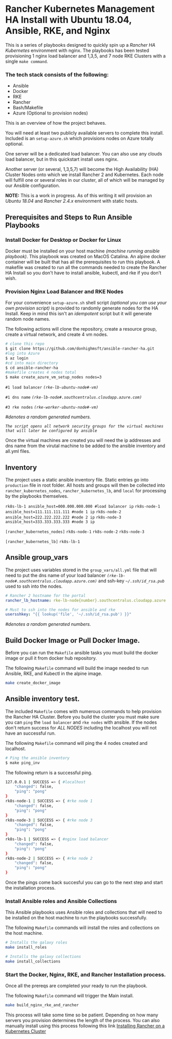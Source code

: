 # Rancher Kubernetes Management HA Install with Ubuntu 18.04, Ansible, RKE, and Nginx

This is a series of playbooks designed to quickly spin up a *Rancher HA Kubernetes* environment with nginx. The playbooks has been tested provisioning 1 nginx load balancer and 1,3,5, and  7 node RKE Clusters with a single `make command`.

### The tech stack consists of the following:

- Ansible
- Docker
- RKE
- Rancher
- Bash/Makefile
- Azure (Optional to provision nodes)

This is an overview of how the project behaves.

You will need at least two publicly available servers to complete this install. Included is an `setup-azure.sh` which provisions nodes on Azure totally optional.

One server will be a dedicated load balancer. You can also use any clouds load balancer, but in this quickstart install uses nginx.

Another server (or several, 1,3,5,7) will become the High Availability (HA) Cluster Nodes onto which we install Rancher 2 and Kubernetes. Each node will fulfill one or several roles in our cluster, all of which will be managed by our Ansible configuration.

**NOTE:** This is a work in progress. As of this writing it will provision an *Ubuntu 18.04* and *Rancher 2.4.x* environment with static hosts.

## Prerequisites and Steps to Run Ansible Playbooks

### Install Docker for Desktop or Docker for Linux

Docker must be installed on your host machine *(machine running ansible playbook)*. This playbook was created on MacOS Catalina. An alpine docker container will be built that has all the prerequisites to run this playbook. A makefile was created to run all the commands needed to create the Rancher HA Install so you don't have to install ansible, kubectl, and rke if you don't wish.

### Provision Nginx Load Balancer and RKE Nodes 

For your convenience `setup-azure.sh` shell script *(optional you can use your own provision script)* is provided to randomly generate nodes for the HA Install. Keep in mind this isn't an *idempotent* script but it will generate random node names. 

The following actions will clone the repository, create a resource group, create a virtual network, and create 4 vm nodes.

```sh
# clone this repo
$ git clone https://github.com/donhighmsft/ansible-rancher-ha.git
#log into Azure
$ az login
#cd into main directory
$ cd ansible-rancher-ha
#makefile creates 4 nodes total
$ make create_azure_vm_setup_nodes nodes=3 
```
`#1 load balancer` *`(rke-lb-ubuntu-node#-vm)`*

`#1 dns name` *`(rke-lb-node#.southcentralus.cloudapp.azure.com)`*

`#3 rke nodes` *`(rke-worker-ubuntu-node#-vm)`*

*#denotes a random generated numbers.*

*`The script opens all network security groups for the virtual machines that will later be configured by ansible`*

Once the virtual machines are created you will need the ip addresses and dns name from the virutal machine to be added to the ansible inventory and all.yml files.

## Inventory

The project uses a static ansible inventory file. Static entries go into `production` file in root folder. All hosts and groups will then be collected into `rancher_kubernetes_nodes`, `rancher_kubernetes_lb`, and `local` for processing by the playbooks themselves. 

`rk8s-lb-1 ansible_host=000.000.000.000 #load balancer ip`
`rk8s-node-1 ansible_host=111.111.111.111 #node 1 ip`
`rk8s-node-2 ansible_host=222.222.222.222 #node 2 ip`
`rk8s-node-3 ansible_host=333.333.333.333 #node 3 ip`

`[rancher_kubernetes_nodes]`
`rk8s-node-1`
`rk8s-node-2`
`rk8s-node-3`

`[rancher_kubernetes_lb]`
`rk8s-lb-1`

## Ansible group_vars

The project uses variables stored in the `group_vars/all.yml` file that will need to put the dns name of your load balancer *`(rke-lb-node#.southcentralus.cloudapp.azure.com)`* and ssh-key *`~/.ssh/id_rsa.pub`* used to ssh into the nodes.

```yaml
# Rancher 2 hostname for the portal
rancher_lb_hostname: rke-lb-node{number}.southcentralus.cloudapp.azure.com

# Must to ssh into the nodes for ansible and rke
usersshkey: "{{ lookup('file', '~/.ssh/id_rsa.pub') }}"
```

*#denotes a random generated numbers.*

## Build Docker Image or Pull Docker Image.

Before you can run the `Makefile` ansible tasks you must build the docker image or pull it from docker hub repository.

The following `Makefile` command will build the image needed to run Ansible, RKE, and Kubectl in the alpine image.

```sh
make create_docker_image
```

## Ansible inventory test.

The included `Makefile` comes with numerous commands to help provision the Rancher HA Cluster. Before you build the cluster you must make sure you can `ping` the `load balancer` and `rke nodes` with ansible. If the nodes don't return success for *ALL NODES* including the localhost you will not have an successful run.

The following `Makefile` command will ping the 4 nodes created and localhost.

```sh
# Ping the ansible inventory
$ make ping_inv 
```
The following return is a successful ping.

```sh
127.0.0.1 | SUCCESS => { #localhost
    "changed": false,
    "ping": "pong"
}
rk8s-node-1 | SUCCESS => { #rke node 1
    "changed": false,
    "ping": "pong"
}
rk8s-node-3 | SUCCESS => { #rke node 3
    "changed": false,
    "ping": "pong"
}
rk8s-lb-1 | SUCCESS => { #nginx load balancer
    "changed": false,
    "ping": "pong"
}
rk8s-node-2 | SUCCESS => { #rke node 2
    "changed": false,
    "ping": "pong"
}
```

Once the pings come back succesful you can go to the next step and start the installation process.

### Install Ansible roles and Ansible Collections

This Ansible playbooks uses Ansible roles and collections that will need to be installed on the host machine to run the playbooks successfully.

The following `Makefile` commands will install the roles and collections on the host machine.

```sh
# Installs the galaxy roles
make install_roles
```
```sh
# Installs the galaxy collections
make install_collections
```

### Start the Docker, Nginx, RKE, and Rancher Installation process.

Once all the prereqs are completed your ready to run the playbook.

The following `Makefile` command will trigger the Main install.

```sh
make build_nginx_rke_and_rancher
```

This process will take some time so be patient. Depending on how many servers you provision determines the length of the process. You can also manually install using this process following this link [Installing Rancher on a Kubernetes Cluster
](https://rancher.com/docs/rancher/v2.x/en/installation/k8s-install/)